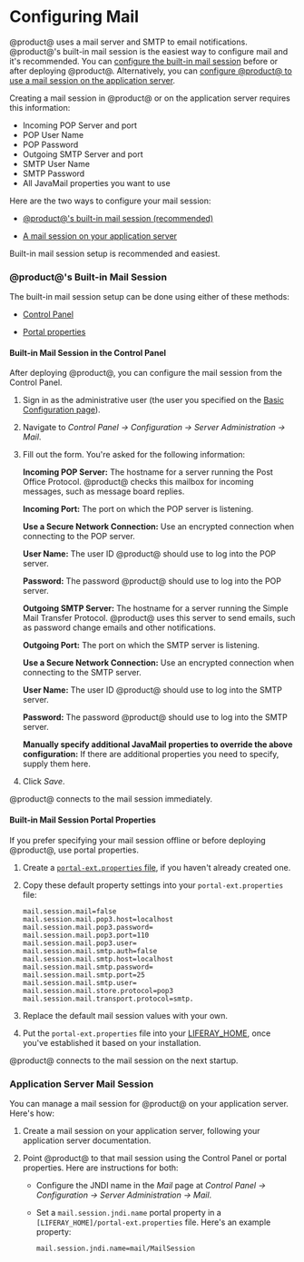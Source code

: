 # Configuring Mail [](id=configuring-mail)

@product@ uses a mail server and SMTP to email notifications. @product@'s
built-in mail session is the easiest way to configure mail and it's recommended.
You can
[configure the built-in mail session](/deployment/deployment/-/knowledge_base/7-2/configuring-a-mail-session#products-built-in-mail-session)
before or after deploying @product@. Alternatively, you can
[configure @product@ to use a mail session on the application server](/deployment/deployment/-/knowledge_base/7-2/configuring-a-mail-session#application-server-mail-session). 

Creating a mail session in @product@ or on the application server requires this information: 

-   Incoming POP Server and port
-   POP User Name
-   POP Password
-   Outgoing SMTP Server and port
-   SMTP User Name
-   SMTP Password
-   All JavaMail properties you want to use

Here are the two ways to configure your mail session:

-   [@product@'s built-in mail session (recommended)](#products-built-in-mail-session)

-   [A mail session on your application server](#application-server-mail-session)

Built-in mail session setup is recommended and easiest. 

### @product@'s Built-in Mail Session [](id=products-built-in-mail-session)

The built-in mail session setup can be done using either of these methods:

-   [Control Panel](#built-in-mail-session-in-the-control-panel)

-   [Portal properties](#built-in-mail-session-portal-properties)

#### Built-in Mail Session in the Control Panel [](id=built-in-mail-session-in-the-control-panel)

After deploying @product@, you can configure the mail session from the Control Panel. 

1.  Sign in as the administrative user (the user you specified on the
    [Basic Configuration page](/deployment/deployment/-/knowledge_base/7-2/installing-liferay#basic-configuration)). 

2.  Navigate to *Control Panel &rarr; Configuration &rarr; Server Administration
    &rarr; Mail*.

3.  Fill out the form. You're asked for the following information: 

    **Incoming POP Server:** The hostname for a server running the Post Office
    Protocol. @product@ checks this mailbox for incoming messages, such as
    message board replies. 

    **Incoming Port:** The port on which the POP server is listening. 

    **Use a Secure Network Connection:** Use an encrypted connection when 
    connecting to the POP server. 

    **User Name:** The user ID @product@ should use to log into the POP server. 

    **Password:** The password @product@ should use to log into the POP server. 

    **Outgoing SMTP Server:** The hostname for a server running the Simple Mail
    Transfer Protocol. @product@ uses this server to send emails, such as 
    password change emails and other notifications. 

    **Outgoing Port:** The port on which the SMTP server is listening. 

    **Use a Secure Network Connection:** Use an encrypted connection when 
    connecting to the SMTP server. 

    **User Name:** The user ID @product@ should use to log into the SMTP server.

    **Password:** The password @product@ should use to log into the SMTP server.

    **Manually specify additional JavaMail properties to override the above
    configuration:** If there are additional properties you need to specify, 
    supply them here. 

4.  Click *Save*. 

@product@ connects to the mail session immediately.  

#### Built-in Mail Session Portal Properties [](id=built-in-mail-session-portal-properties)

If you prefer specifying your mail session offline or before deploying @product@, use portal properties. 

1.  Create a
    [`portal-ext.properties` file](/deployment/reference/-/knowledge_base/7-2/portal-properties),
    if you haven't already created one. 

2.  Copy these default property settings into your `portal-ext.properties` file:

        mail.session.mail=false
        mail.session.mail.pop3.host=localhost
        mail.session.mail.pop3.password=
        mail.session.mail.pop3.port=110
        mail.session.mail.pop3.user=
        mail.session.mail.smtp.auth=false
        mail.session.mail.smtp.host=localhost
        mail.session.mail.smtp.password=
        mail.session.mail.smtp.port=25
        mail.session.mail.smtp.user=
        mail.session.mail.store.protocol=pop3
        mail.session.mail.transport.protocol=smtp.

3.  Replace the default mail session values with your own. 

4.  Put the `portal-ext.properties` file into your
    [LIFERAY_HOME](/deployment/reference/-/knowledge_base/7-2/liferay-home),
    once you've established it based on your installation. 

@product@ connects to the mail session on the next startup. 

### Application Server Mail Session [](id=application-server-mail-session)

You can manage a mail session for @product@ on your application server. Here's how:

1.  Create a mail session on your application server, following your application
    server documentation.  

2.  Point @product@ to that mail session using the Control Panel or 
    portal properties. Here are instructions for both:

    -   Configure the JNDI name in the *Mail* page at *Control Panel &rarr; 
        Configuration &rarr; Server Administration &rarr; Mail*. 
    -   Set a `mail.session.jndi.name` portal property in a
        `[LIFERAY_HOME]/portal-ext.properties` file. Here's an example property:

            mail.session.jndi.name=mail/MailSession
